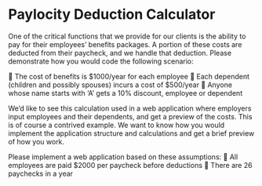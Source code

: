 # Paylocity Deduction Calculator
One of the critical functions that we provide for our clients is the ability to pay for their employees’ benefits
packages. A portion of these costs are deducted from their paycheck, and we handle that deduction. Please
demonstrate how you would code the following scenario:


 The cost of benefits is $1000/year for each employee
 Each dependent (children and possibly spouses) incurs a cost of $500/year
 Anyone whose name starts with ‘A’ gets a 10% discount, employee or dependent

We’d like to see this calculation used in a web application where employers input employees and their
dependents, and get a preview of the costs. This is of course a contrived example. We want to know how you
would implement the application structure and calculations and get a brief preview of how you work.

Please implement a web application based on these assumptions:
 All employees are paid $2000 per paycheck before deductions
 There are 26 paychecks in a year
